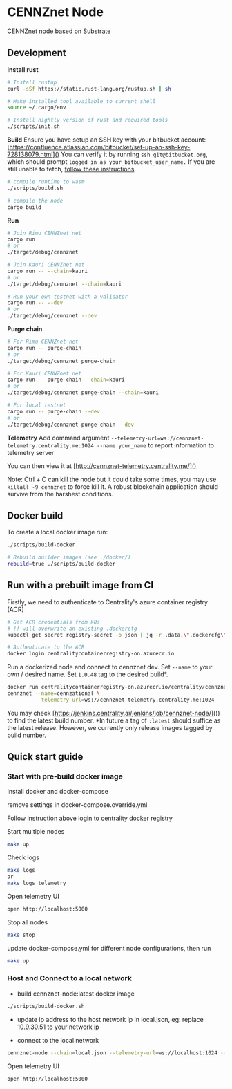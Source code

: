 # CENNZnet Node

CENNZnet node based on Substrate

## Development

__Install rust__
```bash
# Install rustup
curl -sSf https://static.rust-lang.org/rustup.sh | sh

# Make installed tool available to current shell
source ~/.cargo/env

# Install nightly version of rust and required tools
./scripts/init.sh
```


__Build__
Ensure you have setup an SSH key with your bitbucket account: [https://confluence.atlassian.com/bitbucket/set-up-an-ssh-key-728138079.html]()
You can verify it by running `ssh git@bitbucket.org`, which should prompt `logged in as your_bitbucket_user_name.`
If you are still unable to fetch, [follow these instructions](https://github.com/rust-lang/cargo/issues/2078#issuecomment-434388584)

```bash
# compile runtime to wasm
./scripts/build.sh

# compile the node
cargo build
```


__Run__
```bash
# Join Rimu CENNZnet net
cargo run
# or
./target/debug/cennznet

# Join Kauri CENNZnet net
cargo run -- --chain=kauri
# or
./target/debug/cennznet --chain=kauri

# Run your own testnet with a validator
cargo run -- --dev
# or
./target/debug/cennznet --dev
```


__Purge chain__
```bash
# For Rimu CENNZnet net
cargo run -- purge-chain
# or
./target/debug/cennznet purge-chain

# For Kauri CENNZnet net
cargo run -- purge-chain --chain=kauri
# or
./target/debug/cennznet purge-chain --chain=kauri

# For local testnet
cargo run -- purge-chain --dev
# or
./target/debug/cennznet purge-chain --dev
```


__Telemetry__
Add command argument `--telemetry-url=ws://cennznet-telemetry.centrality.me:1024 --name your_name` to report information to telemetry server

You can then view it at [http://cennznet-telemetry.centrality.me/]()


Note: Ctrl + C can kill the node but it could take some times, you may use `killall -9 cennznet` to force kill it. A robust blockchain application should survive from the harshest conditions.


## Docker build
To create a local docker image run:
```bash
./scripts/build-docker

# Rebuild builder images (see ./docker/)
rebuild=true ./scripts/build-docker
```

## Run with a prebuilt image from CI

Firstly, we need to authenticate to Centrality's azure container registry (ACR)
```bash
# Get ACR credentials from k8s
# !! will overwrite an existing .dockercfg
kubectl get secret registry-secret -o json | jq -r .data.\".dockercfg\" | base64 -D > ~/.dockercfg

# Authenticate to the ACR
docker login centralitycontainerregistry-on.azurecr.io
```

Run a dockerized node and connect to cennznet dev.
Set `--name` to your own / desired name.
Set `1.0.48` tag to the desired build*.

```bash
docker run centralitycontainerregistry-on.azurecr.io/centrality/cennznet:1.0.48 \
cennznet --name=cennzational \
         --telemetry-url=ws://cennznet-telemetry.centrality.me:1024
```

You may check [https://jenkins.centrality.ai/jenkins/job/cennznet-node/]()) to find the latest build number.
*In future a tag of `:latest` should suffice as the latest release.
However, we currently only release images tagged by build number.

## Quick start guide

### Start with pre-build docker image

Install docker and docker-compose

remove settings in docker-compose.override.yml

Follow instruction above login to centrality docker registry

Start multiple nodes
```bash
make up
```

Check logs
```bash
make logs
or
make logs telemetry
```
Open telemetry UI
```bash
open http://localhost:5000
```

Stop all nodes
```bash
make stop
```

update docker-compose.yml for different node configurations, then run
```bash
make up
```

### Host and Connect to a local network

* build cennznet-node:latest docker image
```bash
./scripts/build-docker.sh
```

* update ip address to the host network ip in local.json, eg: replace 10.9.30.51 to your network ip

* connect to the local network
```bash
cennznet-node --chain=local.json --telemetry-url=ws://localhost:1024 --name=local-test
```

Open telemetry UI
```bash
open http://localhost:5000
```
